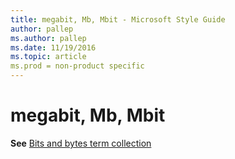```yaml
---
title: megabit, Mb, Mbit - Microsoft Style Guide
author: pallep
ms.author: pallep
ms.date: 11/19/2016
ms.topic: article
ms.prod = non-product specific
---
```


# megabit, Mb, Mbit

**See** [Bits and bytes term collection](/style-guide/a-z-word-list-term-collections/term-collections/bits-bytes-terms)
